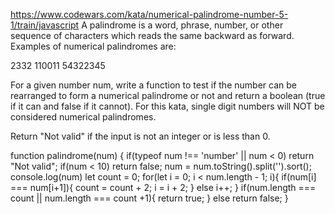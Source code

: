 https://www.codewars.com/kata/numerical-palindrome-number-5-1/train/javascript
A palindrome is a word, phrase, number, or other sequence of characters which reads the same backward as forward. Examples of numerical palindromes are:

2332 
110011 
54322345

For a given number num, write a function to test if the number can be rearranged to form a numerical palindrome or not and return a boolean (true if it can and false if it cannot). For this kata, single digit numbers will NOT be considered numerical palindromes.

Return "Not valid" if the input is not an integer or is less than 0.

function palindrome(num) { 
  if(typeof num !== 'number' || num < 0) return "Not valid";
  if(num < 10) return false;
  num = num.toString().split('').sort();
  console.log(num)
  let count = 0;
  for(let i = 0; i < num.length - 1; i){
    if(num[i] === num[i+1]){
      count = count + 2;
      i = i + 2;
    } else i++;
  }
    if(num.length === count || num.length === count +1){
      return true;
    } else return false;
}

